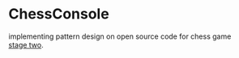 # ChessConsole
implementing pattern design  on open source code for chess game  
[stage two]([[[java-console_chess-master12](https://github.com/sadeem02/ChessConsole/tree/main/java-console_chess-master12)https://github.com/sadeem02/ChessConsole/tree/main/java-console_chess-master12](https://github.com/sadeem02/ChessConsole/tree/main/java-console_chess-master12)https://github.com/sadeem02/ChessConsole/tree/main/java-console_chess-master12]).
